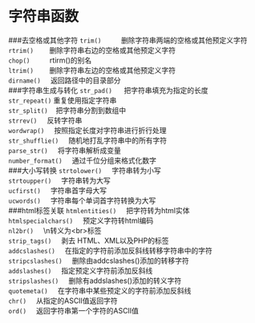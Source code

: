 字符串函数
=========
###去空格或其他字符
`trim()`&nbsp;&nbsp;&nbsp;&nbsp;&nbsp;&nbsp;&nbsp;&nbsp;&nbsp;&nbsp;删除字符串两端的空格或其他预定义字符 <br>
`rtrim()`&nbsp;&nbsp;&nbsp;&nbsp;&nbsp;&nbsp;&nbsp;&nbsp;删除字符串右边的空格或其他预定义字符 <br>
`chop()`&nbsp;&nbsp;&nbsp;&nbsp;&nbsp;&nbsp;&nbsp;&nbsp;&nbsp;&nbsp;rtirm()的别名<br>
`ltrim()`&nbsp;&nbsp;&nbsp;&nbsp;&nbsp;&nbsp;&nbsp;&nbsp;删除字符串左边的空格或其他预定义字符<br>
`dirname()`&nbsp;&nbsp;&nbsp;&nbsp;&nbsp;返回路径中的目录部分<br>
###字符串生成与转化
`str_pad()`&nbsp;&nbsp;&nbsp;&nbsp;&nbsp;&nbsp;把字符串填充为指定的长度<br>
`str_repeat()`&nbsp;重复使用指定字符串<br>
`str_split()`&nbsp;&nbsp;&nbsp;&nbsp;把字符串分割到数组中<br>
`strrev()`&nbsp;&nbsp;&nbsp;&nbsp;&nbsp;反转字符串<br>
`wordwrap()`&nbsp;&nbsp;&nbsp;&nbsp;&nbsp;按照指定长度对字符串进行折行处理<br>
`str_shufflie()`&nbsp;&nbsp;&nbsp;&nbsp;&nbsp;随机地打乱字符串中的所有字符<br>
`parse_str()`&nbsp;&nbsp;&nbsp;&nbsp;&nbsp;将字符串解析成变量<br>
`number_format()`&nbsp;&nbsp;&nbsp;&nbsp;&nbsp;通过千位分组来格式化数字<br>
###大小写转换
`strtolower()`&nbsp;&nbsp;&nbsp;&nbsp;&nbsp;字符串转为小写<br>
`strtoupper()`&nbsp;&nbsp;&nbsp;&nbsp;&nbsp;字符串转为大写<br>
`ucfirst()`&nbsp;&nbsp;&nbsp;&nbsp;&nbsp;字符串首字母大写<br>
`ucwords()`&nbsp;&nbsp;&nbsp;&nbsp;&nbsp;字符串每个单词首字符转换为大写<br>
###html标签关联
`htmlentities()`&nbsp;&nbsp;&nbsp;&nbsp;&nbsp;把字符转为html实体<br>
`htmlspecialchars()`&nbsp;&nbsp;&nbsp;&nbsp;&nbsp;预定义字符转html编码<br>
`nl2br()`&nbsp;&nbsp;&nbsp;&nbsp;&nbsp;\n转义为\<br>标签<br>
`strip_tags()`&nbsp;&nbsp;&nbsp;&nbsp;&nbsp;剥去 HTML、XML以及PHP的标签<br>
`addcslashes()`&nbsp;&nbsp;&nbsp;&nbsp;&nbsp;在指定的字符前添加反斜线转移字符串中的字符<br>
`stripcslashes()`&nbsp;&nbsp;&nbsp;&nbsp;&nbsp;删除由addcslashes()添加的转移字符<br>
`addslashes()`&nbsp;&nbsp;&nbsp;&nbsp;&nbsp;指定预定义字符前添加反斜线<br>
`stripslashes()`&nbsp;&nbsp;&nbsp;&nbsp;&nbsp;删除有addslashes()添加的转义字符<br>
`quotemeta()`&nbsp;&nbsp;&nbsp;&nbsp;&nbsp;在字符串中某些预定义的字符前添加反斜线<br>
`chr()`&nbsp;&nbsp;&nbsp;&nbsp;&nbsp;从指定的ASCII值返回字符<br>
`ord()`&nbsp;&nbsp;&nbsp;&nbsp;&nbsp;返回字符串第一个字符的ASCII值<br>

